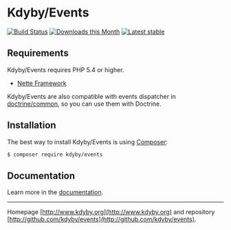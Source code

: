 Kdyby/Events
======

[![Build Status](https://travis-ci.org/Kdyby/Events.svg?branch=master)](https://travis-ci.org/Kdyby/Events)
[![Downloads this Month](https://img.shields.io/packagist/dm/kdyby/events.svg)](https://packagist.org/packages/kdyby/events)
[![Latest stable](https://img.shields.io/packagist/v/kdyby/events.svg)](https://packagist.org/packages/kdyby/events)


Requirements
------------

Kdyby/Events requires PHP 5.4 or higher.

- [Nette Framework](https://github.com/nette/nette)


Kdyby/Events are also compatible with events dispatcher in [doctrine/common](https://github.com/doctrine/common), so you can use them with Doctrine.


Installation
------------

The best way to install Kdyby/Events is using  [Composer](http://getcomposer.org/):

```sh
$ composer require kdyby/events
```


Documentation
------------

Learn more in the [documentation](https://github.com/Kdyby/Events/blob/master/docs/en/index.md).


-----

Homepage [http://www.kdyby.org](http://www.kdyby.org) and repository [http://github.com/kdyby/events](http://github.com/kdyby/events).
